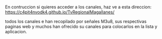 En contruccion
si quieres acceder a los canales, haz ve a esta direccion: https://c4pit4nvodk4.github.io/TvRegionalMagallanes/

todos los canales e han recopilado por señales M3u8, sus respectivas paginas web y muchos han ofrecido su canales para colocarlos en la lista y aplicacion.
